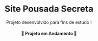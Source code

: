 <h1 align="center"> Site Pousada Secreta </h1>
<p align="center">Projeto desenvolvido para fins de estudo !</p>

<h4 align="center"> 
	🚧  Projeto em Andamento  🚧
</h4>
 
 
